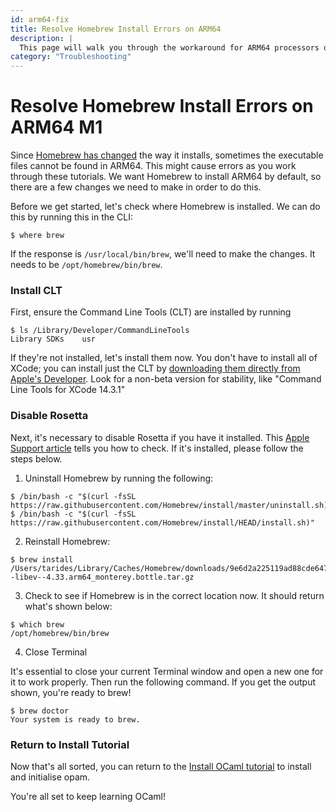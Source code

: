```yaml
---
id: arm64-fix
title: Resolve Homebrew Install Errors on ARM64
description: |
  This page will walk you through the workaround for ARM64 processors on newer Macs.
category: "Troubleshooting"
---
```


# Resolve Homebrew Install Errors on ARM64 M1

Since [Homebrew has changed](https://github.com/Homebrew/brew/issues/9177) the way it installs, sometimes the executable files cannot be found in ARM64. This might cause errors as you work through these tutorials. We want Homebrew to install ARM64 by default, so there are a few changes we need to make in order to do this.

Before we get started, let's check where Homebrew is installed. We can do this by running this in the CLI:

```shell
$ where brew
```
If the response is `/usr/local/bin/brew`, we'll need to make the changes. It needs to be `/opt/homebrew/bin/brew`. 

### Install CLT

First, ensure the Command Line Tools (CLT) are installed by running 

```shell
$ ls /Library/Developer/CommandLineTools
Library	SDKs	usr
```

If they're not installed, let's install them now. You don't have to install all of XCode; you can install just the CLT by [downloading them directly from Apple's Developer](https://developer.apple.com/download/all/). Look for a non-beta version for stability, like "Command Line Tools for XCode 14.3.1"

### Disable Rosetta

Next, it's necessary to disable Rosetta if you have it installed. This [Apple Support article](https://support.apple.com/en-us/HT211861) tells you how to check. If it's installed, please follow the steps below.

1. Uninstall Homebrew by running the following:

```shell
$ /bin/bash -c "$(curl -fsSL https://raw.githubusercontent.com/Homebrew/install/master/uninstall.sh)"
$ /bin/bash -c "$(curl -fsSL https://raw.githubusercontent.com/Homebrew/install/HEAD/install.sh)"
```

2. Reinstall Homebrew:

```Shell
$ brew install /Users/tarides/Library/Caches/Homebrew/downloads/9e6d2a225119ad88cde6474d39696e66e4f87dc4a4d101243b91986843df691e--libev--4.33.arm64_monterey.bottle.tar.gz
```

3. Check to see if Homebrew is in the correct location now. It should return what's shown below:

```shell
$ which brew
/opt/homebrew/bin/brew
```

4. Close Terminal

It's essential to close your current Terminal window and open a new one for it to work properly. Then run the following command. If you get the output shown, you're ready to brew!

```shell
$ brew doctor
Your system is ready to brew.
```

### Return to Install Tutorial

Now that's all sorted, you can return to the [Install OCaml tutorial](/docs/installing-ocaml) to install and initialise opam.

You're all set to keep learning OCaml!



